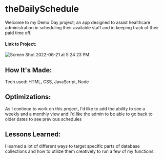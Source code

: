 # theDailySchedule

Welcome to my Demo Day project; an app designed to assist healthcare administration in scheduling their available staff and in keeping track of their paid time off.

#### Link to Project: 

![Screen Shot 2022-06-21 at 5 24 23 PM](https://user-images.githubusercontent.com/101993328/174899904-536a4fc9-6fa7-4de1-bc32-82e27c167f2d.png)

## How It's Made:
Tech used: HTML, CSS, JavaScript, Node

## Optimizations: 
As I continue to work on this project, I'd like to add the ability to see a weekly and a monthly view and I'd like the admin to be able to go back to older dates to see previous schedules

## Lessons Learned: 
I learned a lot of different ways to target specific parts of database collections and how to utilize them creatively to run a few of my functions. 
